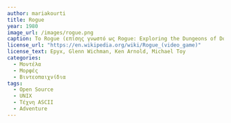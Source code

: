 ```yaml
---
author: mariakourti
title: Rogue
year: 1980
image_url: /images/rogue.png
caption: Το Rogue (επίσης γνωστό ως Rogue: Exploring the Dungeons of Doom) είναι ένα dungeon crawling videogame των Michael Toy και Glenn Wichman με μετέπειτες συνεισφορές του Ken Arnold. Αναπτύχθηκε το 1980 για Unix-based mainframe systems ως ένα εκτελέσιμο αρχείο ελεύθερης διανομής. Έκτοτε έχουν δημιουργηθεί πρόσθετα ports για σύγχρονα συστήματα από τρίτους που χρησιμοποιούν τον ανοιχτό πλέον πηγαίο κώδικα του παιχνιδιού. Είναι επηρεασμένο από διάφορα text-based computer games, όπως το Colossal Cave Adventure. Επιπλέον, έχει αποτελέσει έμπνευση για πολλά μετέπειτα παιχνίδια, ακόμα και δύο κατηγορίες ονόματι Roguelike και Roguelite games. 
license_url: "https://en.wikipedia.org/wiki/Rogue_(video_game)" 
license_text: Epyx, Glenn Wichman, Ken Arnold, Michael Toy
categories:
  - Μοντέλα
  - Μορφές
  - Βιντεοπαιχνίδια
tags:
  - Open Source
  - UNIX
  - Τέχνη ASCII
  - Adventure
---
```

